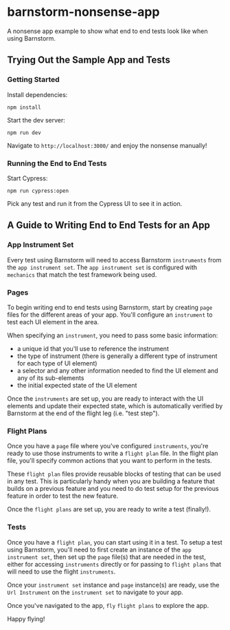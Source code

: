 # barnstorm-nonsense-app

A nonsense app example to show what end to end tests look like when using Barnstorm.

## Trying Out the Sample App and Tests

### Getting Started

Install dependencies:

`npm install`

Start the dev server:

`npm run dev`

Navigate to `http://localhost:3000/` and enjoy the nonsense manually!

### Running the End to End Tests

Start Cypress:

`npm run cypress:open`

Pick any test and run it from the Cypress UI to see it in action.

## A Guide to Writing End to End Tests for an App

### App Instrument Set

Every test using Barnstorm will need to access Barnstorm `instruments` from the `app instrument set`.  The `app instrument set` is configured with `mechanics` that match the test framework being used.

### Pages

To begin writing end to end tests using Barnstorm, start by creating `page` files for the different areas of your app.  You'll configure an `instrument` to test each UI element in the area.

When specifying an `instrument`, you need to pass some basic information:

* a unique id that you'll use to reference the instrument
* the type of instrument (there is generally a different type of instrument for each type of UI element)
* a selector and any other information needed to find the UI element and any of its sub-elements
* the initial expected state of the UI element

Once the `instruments` are set up, you are ready to interact with the UI elements and update their expected state, which is automatically verified by Barnstorm at the end of the flight leg (i.e. "test step").

### Flight Plans

Once you have a `page` file where you've configured `instruments`, you're ready to use those instruments to write a `flight plan` file.  In the flight plan file, you'll specify common actions that you want to perform in the tests.

These `flight plan` files provide reusable blocks of testing that can be used in any test.  This is particularly handy when you are building a feature that builds on a previous feature and you need to do test setup for the previous feature in order to test the new feature.

Once the `flight plans` are set up, you are ready to write a test (finally!).

### Tests

Once you have a `flight plan`, you can start using it in a test.  To setup a test using Barnstorm, you'll need to first create an instance of the `app instrument set`, then set up the `page` file(s) that are needed in the test, either for accessing `instruments` directly or for passing to `flight plans` that will need to use the flight `instruments`.

Once your `instrument set` instance and `page` instance(s) are ready, use the `Url Instrument` on the `instrument set` to navigate to your app.

Once you've navigated to the app, `fly` `flight plans` to explore the app.

Happy flying!
